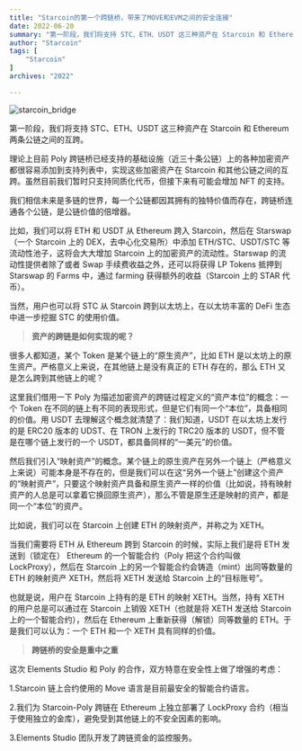 ```yaml
---
title: "Starcoin的第一个跨链桥，带来了MOVE和EVM之间的安全连接"
date: 2022-06-20
summary: "第一阶段，我们将支持 STC、ETH、USDT 这三种资产在 Starcoin 和 Ethereum 两条公链之间的互跨。 理论上目前 Poly 跨链桥已经支持的基础设施（近三十条公链）上的各种加密资产都很容易添加到支持列表中...."
author: "Starcoin"
tags: [
    "Starcoin"
]
archives: "2022"

---
```


![starcoin_bridge](/images/hackathon/starcoin_bridge.jpeg)

第一阶段，我们将支持 STC、ETH、USDT 这三种资产在 Starcoin 和 Ethereum 两条公链之间的互跨。

理论上目前 Poly 跨链桥已经支持的基础设施（近三十条公链）上的各种加密资产都很容易添加到支持列表中，实现这些加密资产在 Starcoin 和其他公链之间的互跨。虽然目前我们暂时只支持同质化代币，但接下来有可能会增加 NFT 的支持。

我们相信未来是多链的世界，每一个公链都因其拥有的独特价值而存在，跨链桥连通各个公链，是公链价值的倍增器。

比如，我们可以将 ETH 和 USDT 从 Ethereum 跨入 Starcoin，然后在 Starswap（一个 Starcoin 上的 DEX，去中心化交易所）中添加 ETH/STC、USDT/STC 等流动性池子，这将会大大增加 Starcoin 上的加密资产的流动性。Starswap 的流动性提供者除了或者 Swap 手续费收益之外，还可以将获得 LP Tokens 抵押到 Starswap 的 Farms 中，通过 farming 获得额外的收益（Starcoin 上的 STAR 代币）。

当然，用户也可以将 STC 从 Starcoin 跨到以太坊上，在以太坊丰富的 DeFi 生态中进一步挖掘 STC 的使用价值。

> **资产的跨链是如何实现的呢？**

很多人都知道，某个 Token 是某个链上的“原生资产”，比如 ETH 是以太坊上的原生资产。严格意义上来说，在其他链上是没有真正的 ETH 存在的，那么 ETH 又是怎么跨到其他链上的呢？

这里我们借用一下 Poly 为描述加密资产的跨链过程定义的“资产本位”的概念：一个 Token 在不同的链上有不同的表现形式，但是它们有同一个“本位”，具备相同的价值。用 USDT 去理解这个概念就清楚了：我们知道，USDT 在以太坊上发行的是 ERC20 版本的 UDST、在 TRON 上发行的 TRC20 版本的 USDT，但不管是在哪个链上发行的一个 USDT，都具备同样的“一美元”的价值。

然后我们引入“映射资产”的概念。某个链上的原生资产在另外一个链上（严格意义上来说）可能本身是不存在的，但是我们可以在这“另外一个链上”创建这个资产的“映射资产”，只要这个映射资产具备和原生资产一样的价值（比如说，持有映射资产的人总是可以拿着它换回原生资产），那么不管是原生还是映射的资产，都是同一个“本位”的资产。

比如说，我们可以在 Starcoin 上创建 ETH 的映射资产，并称之为 XETH。

当我们需要将 ETH 从 Ethereum 跨到 Starcoin 的时候，实际上我们是将 ETH 发送到（锁定在） Ethereum 的一个智能合约（Poly 把这个合约叫做 LockProxy），然后在 Starcoin 上的另一个智能合约会铸造（mint）出同等数量的 ETH 的映射资产 XETH，然后将 XETH 发送给 Starcoin 上的“目标账号”。

也就是说，用户在 Starcoin 上持有的是 ETH 的映射 XETH。当然，持有 XETH 的用户总是可以通过在 Starcoin 上销毁 XETH（也就是将 XETH 发送给 Starcoin 上的一个智能合约），然后在 Ethereum 上重新获得（解锁）同等数量的 ETH。于是我们可以认为：一个 ETH 和一个 XETH 具有同样的价值。

> **跨链桥的安全是重中之重**

这次 Elements Studio 和 Poly 的合作，双方特意在安全性上做了增强的考虑：

1.Starcoin 链上合约使用的 Move 语言是目前最安全的智能合约语言。

2.我们为 Starcoin-Poly 跨链在 Ethereum 上独立部署了 LockProxy 合约（相当于使用独立的金库），避免受到其他链上的不安全因素的影响。

3.Elements Studio 团队开发了跨链资金的监控服务。